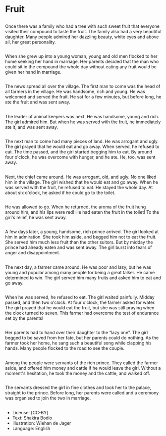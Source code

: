 # Fruit

##
Once there was a family who had a
tree with such sweet fruit that
everyone visited their compound to
taste the fruit.
The family also had a very beautiful
daughter. Many people admired her
dazzling beauty, white eyes and
above all, her great personality.

##
When she grew up into a young
woman, young and old men flocked
to her home seeking her hand in
marriage.
Her parents decided that the man
who could sit in the compound the
whole day without eating any fruit
would be given her hand in
marriage.

##
The news spread all over the
village.
The first man to come was the head
of all farmers in the village. He was
handsome, rich and young. He was
welcomed and served the fruit.
He sat for a few minutes, but before
long, he ate the fruit and was sent
away.

##
The leader of animal keepers was
next. He was handsome, young and
rich. The girl admired him. But
when he was served with the fruit,
he immediately ate it, and was sent
away.

##
The next man to come had many
pieces of land. He was arrogant and
ugly. The girl prayed that he would
eat and go away.
When served, he refused to eat.
The time passed, and the girl
started begging him to eat. By
around four o'clock, he was
overcome with hunger, and he ate.
He, too, was sent away.

##
Next, the chief came around. He
was arrogant, old, and ugly. No one
liked him in the village. The girl
wished that he would eat and go
away.
When he was served with the fruit,
he refused to eat. He stayed the
whole day. At about six o'clock, he
asked if he could go to the toilet.

##
He was allowed to go.
When he returned, the aroma of the fruit hung around him, and his
lips were red! He had eaten the fruit in the toilet!
To the girl's relief, he was sent away.

##
A few days later, a young,
handsome, rich prince arrived. The
girl looked at him in admiration.
She took him aside, and begged
him not to eat the fruit. She served
him much less fruit than the other
suitors.
But by midday the prince had
already eaten and was sent away.
The girl burst into tears of anger
and disappointment.

##
The next day, a farmer came
around. He was poor and lazy, but
he was young and popular among
many people for being a great
talker. He came determined to win.
The girl served him many fruits and
asked him to eat and go away.

##
When he was served, he refused to eat. The girl waited painfully.
Midday passed, and then two o'clock. At four o'clock, the farmer
asked for water.
The girl prayed that he would eat the fruit, but she was still
praying when the clock turned to seven. This farmer had overcome
the test of endurance set by the parents!

##
Her parents had to hand over their
daughter to the “lazy one”.
The girl begged to be saved from
her fate, but her parents could do
nothing.
As the farmer took her home, he
sang such a beautiful song while
clapping his hands. Many people
flocked to the road to see the
couple.

##
Among the people were servants of
the rich prince. They called the
farmer aside, and offered him
money and cattle if he would leave
the girl.
Without a moment's hesitation, he
took the money and the cattle, and
walked off.

##
The servants dressed the girl in fine
clothes and took her to the palace,
straight to the prince.
Before long, her parents were called
and a ceremony was organised to
join the two in marriage.

##
* License: [CC-BY]
* Text: Shakira Bodio
* Illustration: Wiehan de Jager
* Language: English
